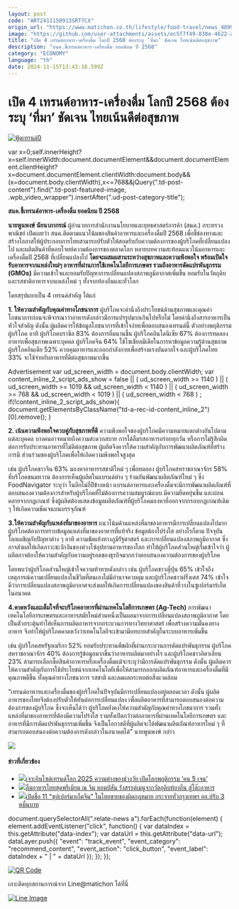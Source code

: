 ```yaml
---
layout: post
code: "ART2411150913SRT7CX"
origin_url: "https://www.matichon.co.th/lifestyle/food-travel/news_4899871"
image: "https://github.com/user-attachments/assets/ec5f7f49-838e-4622-a39c-fbf27877ca46"
title: "เปิด 4 เทรนด์อาหาร-เครื่องดื่ม โลกปี 2568 ต้องระบุ ‘ที่มา’ ชัดเจน ไทยเน้นดีต่อสุขภาพ"
description: "สนค.ชี้เทรนด์อาหาร-เครื่องดื่ม ยอดนิยม ปี 2568"
category: "ECONOMY"
language: "th"
date: 2024-11-15T13:43:18.599Z
---
```


# เปิด 4 เทรนด์อาหาร-เครื่องดื่ม โลกปี 2568 ต้องระบุ ‘ที่มา’ ชัดเจน ไทยเน้นดีต่อสุขภาพ

[![](https://www.matichon.co.th/wp-content/uploads/2024/11/ฟู้ดเทรนด์0.jpg "ฟู้ดเทรนด์0")](https://www.matichon.co.th/wp-content/uploads/2024/11/ฟู้ดเทรนด์0.jpg)

var x=0;self.innerHeight?x=self.innerWidth:document.documentElement&&document.documentElement.clientHeight?x=document.documentElement.clientWidth:document.body&&(x=document.body.clientWidth),x<=768&&jQuery(".td-post-content").find(".td-post-featured-image, .wpb\_video\_wrapper").insertAfter(".ud-post-category-title");

**สนค.ชี้เทรนด์อาหาร-เครื่องดื่ม ยอดนิยม ปี 2568**

**นายพูนพงษ์ นัยนาภากรณ์** ผู้อํานวยการสำนักงานนโยบายและยุทธศาสตร์การค้า (สนค.) กระทรวงพาณิชย์ เปิดเผยว่า สนค.ติดตามแนวโน้มของสินค้าอาหารและเครื่องดื่มปี 2568 เพื่อชี้ช่องทางและสร้างโอกาสให้ผู้ประกอบการไทยสามารถปรับตัวให้สอดรับกับความต้องการของผู้บริโภคที่เปลี่ยนแปลงไป และผลิตสินค้าที่ตอบโจทย์ความต้องการของตลาดโลก หลายบทความสะท้อนแนวโน้มอาหารและเครื่องดื่มปี 2568 ที่เปลี่ยนแปลงไป **โดยจะผสมผสานระหว่างสุขภาพและความพึงพอใจ พร้อมเปิดใจรับอาหารจากแหล่งใหม่ๆ อาหารที่ผ่านการใช้เทคโนโลยีการเกษตร รวมถึงอาหารดัดแปรพันธุกรรม (GMOs)** มีความเข้าใจและยอมรับปัญหาการเปลี่ยนแปลงสภาพภูมิอากาศเพิ่มขึ้น ยอมรับในวัตถุดิบและรสชาติอาหารจากแหล่งใหม่ ๆ ทั้งจากท้องถิ่นและทั่วโลก

โดยสรุปแยกเป็น 4 เทรนด์สำคัญ ได้แก่

**1\. ให้ความสำคัญกับคุณค่าทางโภชนาการ** ผู้บริโภคจะคำนึงถึงประโยชน์ด้านสุขภาพและคุณค่าโภชนาการก่อนจะพิจารณาว่าอาหารดังกล่าวมีการแปรรูปมากเกินไปหรือไม่ โดยคำนึงถึงสารอาหารเป็นหัวใจสำคัญ ดังนั้น ผู้ผลิตควรให้ข้อมูลโภชนาการที่เข้าใจง่ายเพื่อตอบสนองเทรนด์นี้ ตัวอย่างพฤติกรรมผู้บริโภค อาทิ ผู้บริโภคบราซิล 83% ต้องการอิ่มนานขึ้น ผู้บริโภคอินโดนีเซีย 67% ต้องการทดลองอาหารเพื่อสุขภาพเฉพาะบุคคล ผู้บริโภคจีน 64% ใช้โซเชียลมีเดียในการหาข้อมูลความรู้ด้านสุขภาพ ผู้บริโภคอินเดีย 52% ควบคุมอาหารและออกกำลังกายเพื่อสร้างแรงบันดาลใจ และผู้บริโภคไทย 33% จะใช้จ่ายกับอาหารที่ดีต่อสุขภาพมากขึ้น

Advertisement var ud\_screen\_width = document.body.clientWidth; var content\_inline\_2\_script\_ads\_show = false || ( ud\_screen\_width >= 1140 ) || ( ud\_screen\_width >= 1019 && ud\_screen\_width < 1140 ) || ( ud\_screen\_width >= 768 && ud\_screen\_width < 1019 ) || ( ud\_screen\_width < 768 ) ; if(!content\_inline\_2\_script\_ads\_show){ document.getElementsByClassName("td-a-rec-id-content\_inline\_2")\[0\].remove(); }

**2\. เน้นความพึงพอใจควบคู่กับสุขภาพที่ดี** ความพึงพอใจของผู้บริโภคมีความหมายแตกต่างกันไปตามแต่ละบุคคล บางคนอาจหมายถึงความสะดวกสบาย การได้ลิ้มรสอาหารอร่อยทุกวัน หรือการไม่รู้สึกผิดต่อการรับประทานอาหารที่ไม่ดีต่อสุขภาพ ผู้ผลิตจึงควรให้ความสำคัญกับการพัฒนาผลิตภัณฑ์ที่สร้างการมี ส่วนร่วมของผู้บริโภคเพื่อให้เกิดความพึงพอใจสูงสุด

เช่น ผู้บริโภคชาวจีน 63% มองหาอาหารรสชาติใหม่ ๆ เพื่อทดลอง ผู้บริโภคสหราชอาณาจักร 58% ที่บริโภคขนมหวาน ต้องการเห็นผู้ผลิตในแบรนด์ต่าง ๆ ร่วมกันพัฒนาผลิตภัณฑ์ใหม่ ๆ ซึ่ง FoodNavigator ระบุว่า ในอีกไม่กี่ปีข้างหน้า แบรนด์อาหารและเครื่องดื่มจะมีการพัฒนาผลิตภัณฑ์ที่ตอบสนองความต้องการสำหรับผู้บริโภคที่ไม่ต้องการความสมบูรณ์แบบ มีความยืดหยุ่นขึ้น และผ่อนคลายจากกฎเกณฑ์ ซึ่งผู้ผลิตต้องแสดงข้อมูลผลิตภัณฑ์ที่ผู้บริโภคมองหาที่ออกจากกรอบกฎเกณฑ์เดิม ๆ ให้เกิดความชัดเจนบนบรรจุภัณฑ์

**3.ให้ความสำคัญกับแหล่งที่มาของอาหาร** แนวโน้มด้านแหล่งที่มาของอาหารมีการเปลี่ยนแปลงไปมาก ผู้บริโภคต้องการทราบข้อมูลแหล่งที่มาของอาหารที่แท้จริง ข้อมูลต้องโปร่งใส อย่างไรก็ตาม ปัจจุบันโลกเผชิญกับปัญหาต่าง ๆ อาทิ ความขัดแย้งทางภูมิรัฐศาสตร์ และการเปลี่ยนแปลงสภาพภูมิอากาศ ซึ่งอาจส่งผลให้เกิดภาวะชะงักงันของห่วงโซ่อุปทานอาหารของโลก ทำให้ผู้บริโภคส่วนใหญ่เริ่มเข้าใจว่า ผู้ผลิตอาจต้องให้ความสำคัญกับความอยู่รอดของธุรกิจมากกว่าตอบสนองความต้องการของผู้บริโภค

โดยพบว่าผู้บริโภคส่วนใหญ่เข้าใจความท้าทายดังกล่าว เช่น ผู้บริโภคชาวญี่ปุ่น 65% เข้าใจถึงเหตุการณ์ความเปลี่ยนแปลงในชีวิตที่ตนเองไม่มีอำนาจควบคุม และผู้บริโภคชาวฝรั่งเศส 74% เข้าใจดีว่าการเปลี่ยนแปลงสภาพภูมิอากาศจะส่งผลให้เกิดการเปลี่ยนแปลงของสินค้าที่วางในซูเปอร์มาร์เก็ตในอนาคต

**4.คาดหวังและเต็มใจที่จะบริโภคอาหารที่ผ่านเทคโนโลยีการเกษตร (Ag-Tech)** การพัฒนาเทคโนโลยีการเกษตรและอาหารสมัยใหม่ส่วนหนึ่งเป็นผลมาจากการเปลี่ยนแปลงสภาพภูมิอากาศ โดยเป็นตัวกระตุ้นทำให้เห็นการผลิตอาหารจากกระบวนการทางวิทยาศาสตร์ เพื่อสร้างความมั่นคงทางอาหาร จึงทำให้ผู้บริโภคคาดหวังว่าเทคโนโลยีจะเข้ามามีบทบาทสำคัญในระบบอาหารเพิ่มขึ้น

เช่น ผู้บริโภคสหรัฐอเมริกา 52% ยอมรับประทานพืชผักที่ผ่านกระบวนการดัดแปรพันธุกรรม ผู้บริโภคสหราชอาณาจักร 40% ต้องการรู้ข้อมูลมากขึ้นว่าอาหารผลิตมาอย่างไร และผู้บริโภคชาวอิตาเลียน 23% สามารถเลือกซื้อสินค้าอาหารหรือเครื่องดื่มแม้จะระบุว่ามีการดัดแปรพันธุกรรม ดังนั้น ผู้ผลิตควรให้ความสำคัญกับการใช้ประโยชน์จากเทคโนโลยีเพื่อให้สามารถออกผลิตภัณฑ์อาหารและเครื่องดื่มที่มีคุณภาพดีขึ้น ทั้งคุณค่าทางโภชนาการ รสชาติ และลดผลกระทบต่อสิ่งแวดล้อม

“เทรนด์อาหารและเครื่องดื่มของผู้บริโภคในปัจจุบันมีการเปลี่ยนแปลงอยู่ตลอดเวลา ดังนั้น ผู้ผลิตอาหารของไทยจึงต้องปรับตัวให้ทันต่อการเปลี่ยนแปลง เพื่อผลิตอาหารที่สามารถตอบสนองต่อความต้องการของผู้บริโภค ซึ่งจะเห็นได้ว่า ผู้บริโภคยังคงให้ความสำคัญกับคุณค่าทางโภชนาการ รวมทั้งแหล่งที่มาของอาหารที่ต้องมีความโปร่งใส รวมทั้งเปิดกว้างต่ออาหารที่ผ่านเทคโนโลยีการเกษตร และอาหารที่มีการดัดแปรพันธุกรรมเพิ่มขึ้น จึงเป็นโอกาสดีที่ผู้ผลิตจะได้พัฒนาผลิตภัณฑ์อาหารใหม่ ๆ ที่สามารถตอบสนองต่อความต้องการดังกล่าวในอนาคตได้” นายพูนพงษ์ กล่าว

![](https://www.matichon.co.th/wp-content/uploads/2024/11/LINE_ALBUM_2567.10.03-รูปส่งนักข่าว_241003_5_0-1024x683.jpg)

#### ข่าวที่เกี่ยวข้อง

*   [![](https://www.matichon.co.th/wp-content/uploads/2024/11/CEA728.jpg)เจาะอินไซด์เทรนด์โลก 2025 ความต่างของช่วงวัย เปิดโลกพฤติกรรม ‘คน 5 เจน’](https://www.matichon.co.th/lifestyle/social-women/news_4900539)
*   [![](https://www.matichon.co.th/wp-content/uploads/2024/10/จิม-ทอมป์สัน728.jpeg)ลิ้มอาหารไทยสุดพรีเมียม ณ จิม ทอมป์สัน รังสรรค์เมนูจากวัตถุดิบท้องถิ่น สู่โต๊ะอาหาร](https://www.matichon.co.th/lifestyle/food-travel/news_4842382)
*   [![](https://www.matichon.co.th/wp-content/uploads/2024/08/1-8-1-1.jpg)เปิดชื่อ 11 “ซุปเปอร์มาเก็ตจีน” ในไทยขายของผิดกฎหมาย กระจายทั่วกรุงเทพฯ อย.ปรับ 3 หมื่นบาท](https://www.matichon.co.th/local/news_4713047)

document.querySelectorAll(".relate-news a").forEach(function(element) { element.addEventListener("click", function() { var dataIndex = this.getAttribute("data-index"); var dataUrl = this.getAttribute("data-url"); dataLayer.push({ "event": "track\_event", "event\_category": "recommend\_content", "event\_action": "click\_button", "event\_label": dataIndex + " | " + dataUrl }); }); });

[![QR Code](https://www.matichon.co.th/wp-content/uploads/2023/07/wob1371z.jpg)](https://lin.ee/ht0nDxX)

เกาะติดทุกสถานการณ์จาก Line@matichon ได้ที่นี่

[![Line Image](https://www.matichon.co.th/wp-content/uploads/2023/07/th.png)](https://lin.ee/ht0nDxX)